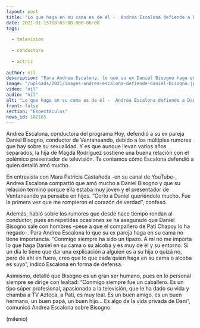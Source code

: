 ```yaml
---
layout: post
title: "Lo que haga en su cama es de él -  Andrea Escalona defiende a Daniel Bisogno tras rumores sobre su sexualidad"
date: 2021-01-15T18:03:00.000-06:00
tags:
  
  - television
  
  - conductora
  
  - actriz
  
author: nil
description: "Para Andrea Escalona, lo que su ex Daniel Bisogno haga en la cama no tiene importancia y es que el presentador de Ventaneando se ha visto envuelto en rumores sobre su sexualidad. Así lo defendió la conductora de Hoy. "
image: "/uploads/2021/images-andrea-escalona-defiende-daniel-bisogno.jpg"
video: "nil"
audio: "nil"
alt: "Lo que haga en su cama es de él -  Andrea Escalona defiende a Daniel Bisogno tras rumores sobre su sexualidad"
front: false
section: "Espectáculos"
news_id: 182165
---
```


Andrea Escalona, conductora del programa Hoy, defendió a su ex pareja Daniel Bisogno, conductor de Ventaneando, debido a los múltiples rumores que hay sobre su sexualidad. Y es que aunque llevan varios años separados, la hija de Magda Rodríguez sostiene una buena relación con el polémico presentador de televisión. Te contamos cómo Escalona defendió a quien detalló amó mucho. 

En entrevista con Mara Patricia Castañeda -en su canal de YouTube-, Andrea Escalona compartió que amó mucho a Daniel Bisogno y que su relación terminó porque ella estaba muy joven y el presentador de Ventaneando ya pensaba en hijos. “Corto a Daniel queriéndolo mucho. Fue la primera vez que me rompieron el corazón de verdad”, confesó. 

Además, habló sobre los rumores que desde hace tiempo rondan al conductor, pues en repetidas ocasiones se ha asegurado que Daniel Bisogno sale con hombres –pese a que el compañero de Pati Chapoy lo ha negado–. Para Andrea Escalona lo que su ex pareja haga en su cama no tiene importancia. “Conmigo siempre ha sido un tipazo. A mí no me importa lo que haga Daniel en su cama o su alcoba y es muy de él y su entorno. Si un día le tiene que dar una explicación a alguien es a su hija o quizá no, pero de ahí en fuera, creo que lo que cada quien haga en su cama o alcoba es suyo”, indicó Escalona en forma de defensa. 

Asimismo, detalló que Bisogno es un gran ser humano, pues en lo personal siempre se dirige con lealtad: “Conmigo siempre fue un caballero. Es un tipo súper profesional, apasionado a la televisión, que le ha dado su vida y chamba a TV Azteca, a Pati, es muy leal. Es un buen amigo, es un buen hermano, un buen papá, un buen hijo... Es algo de la vida privada de Dani”, comunicó Andrea Escalona sobre Bisogno. 

(milenio)